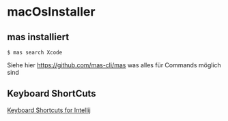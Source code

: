 # macOsInstaller


## mas installiert

````shell
$ mas search Xcode
````

Siehe hier https://github.com/mas-cli/mas was alles für Commands möglich sind


## Keyboard ShortCuts
[Keyboard Shortcuts for Intellij](./KeymapReadme.md)